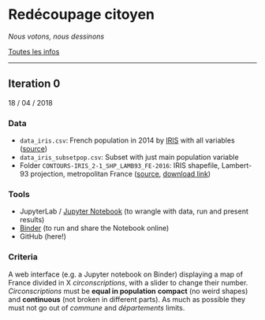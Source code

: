 # Redécoupage citoyen

_Nous votons, nous dessinons_

[Toutes les infos](http://quatrecentquatre.org/)


---

## Iteration 0

18 / 04 / 2018

### Data

- `data_iris.csv`: French population in 2014 by [IRIS](https://www.insee.fr/en/metadonnees/definition/c1523) with all variables ([source](https://www.insee.fr/fr/statistiques/3137409))
- `data_iris_subsetpop.csv`: Subset with just main population variable
- Folder `CONTOURS-IRIS_2-1_SHP_LAMB93_FE-2016`: IRIS shapefile, Lambert-93 projection, metropolitan France ([source](http://professionnels.ign.fr/contoursiris), [download link](https://wxs-telechargement.ign.fr/1yhlj2ehpqf3q6dt6a2y7b64/telechargement/inspire/CONTOURS-IRIS-2017-06-30$CONTOURS-IRIS_2-1__SHP__FRA_2017-06-30/file/CONTOURS-IRIS_2-1__SHP__FRA_2017-06-30.7z))

### Tools

- JupyterLab / [Jupyter Notebook](http://jupyter.org/) (to wrangle with data, run and present results)
- [Binder](http://mybinder.org/) (to run and share the Notebook online)
- GitHub (here!)


### Criteria

A web interface (e.g. a Jupyter notebook on Binder) displaying a map of France divided in X _circonscriptions_, with a slider to change their number. _Circonscriptions_ must be **equal in population** **compact** (no weird shapes) and **continuous** (not broken in different parts). As much as possible they must not go out of _commune_ and _départements_ limits.
